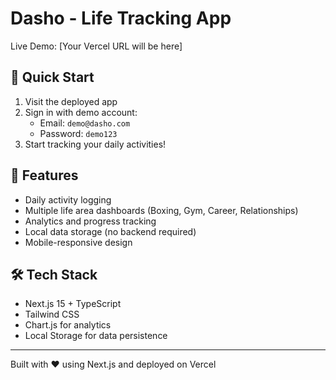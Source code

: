 # Dasho - Life Tracking App

Live Demo: [Your Vercel URL will be here]

## 🚀 Quick Start

1. Visit the deployed app
2. Sign in with demo account:
   - Email: `demo@dasho.com`
   - Password: `demo123`
3. Start tracking your daily activities!

## 📱 Features

- Daily activity logging
- Multiple life area dashboards (Boxing, Gym, Career, Relationships)
- Analytics and progress tracking
- Local data storage (no backend required)
- Mobile-responsive design

## 🛠️ Tech Stack

- Next.js 15 + TypeScript
- Tailwind CSS
- Chart.js for analytics
- Local Storage for data persistence

---

Built with ❤️ using Next.js and deployed on Vercel
